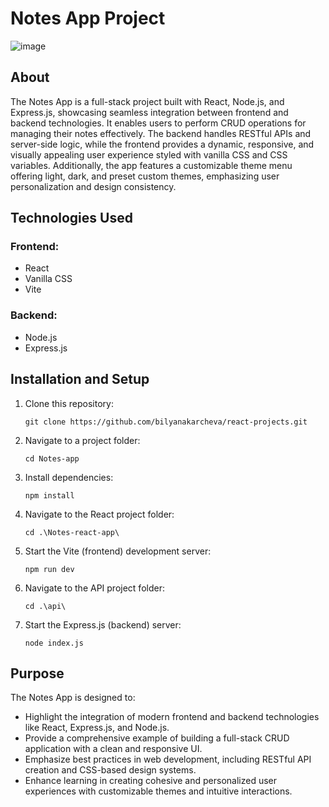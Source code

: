 # Notes App Project
![image](https://github.com/user-attachments/assets/e573f567-7325-4a03-8d4e-708c95bee8de)


 ## About
The Notes App is a full-stack project built with React, Node.js, and Express.js, showcasing seamless integration between frontend and backend technologies. It enables users to perform CRUD operations for managing their notes effectively. The backend handles RESTful APIs and server-side logic, while the frontend provides a dynamic, responsive, and visually appealing user experience styled with vanilla CSS and CSS variables. Additionally, the app features a customizable theme menu offering light, dark, and preset custom themes, emphasizing user personalization and design consistency.

## Technologies Used
### Frontend:
- React
- Vanilla CSS
- Vite
### Backend:
- Node.js
- Express.js

## Installation and Setup
1. Clone this repository:
   ```
   git clone https://github.com/bilyanakarcheva/react-projects.git
   ```
2. Navigate to a project folder:
   ```
   cd Notes-app
   ```
3. Install dependencies:
   ```
   npm install
   ```
4. Navigate to the React project folder:
   ```
   cd .\Notes-react-app\

5. Start the Vite (frontend) development server:
   ```
   npm run dev
   ```  
6. Navigate to the API project folder:
   ```
   cd .\api\
7. Start the Express.js (backend) server:
   ```
   node index.js
   ```


## Purpose
The Notes App is designed to:

- Highlight the integration of modern frontend and backend technologies like React, Express.js, and Node.js.
- Provide a comprehensive example of building a full-stack CRUD application with a clean and responsive UI.
- Emphasize best practices in web development, including RESTful API creation and CSS-based design systems.
- Enhance learning in creating cohesive and personalized user experiences with customizable themes and intuitive interactions.
